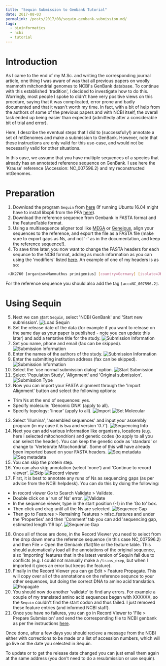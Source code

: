 ```yaml
---
title: "Sequin Submission to Genbank Tutorial"
date: 2017-08-03
permalink: /posts/2017/08/sequin-genbank-submission.md/
tags:
  - bioinformatics
  - ncbi
  - tutorial
---
```

# Introduction
As I came to the end of my M.Sc. and writing the corresponding journal article,
one thing I was aware of was that all previous papers on woolly mammoth
mitchondrial genomes to NCBI's GenBank database. To continue with this
established 'tradition', I decided to investigate how to do this. Worringly, most people I spoke to didn't have very positive views on this
procdure, saying that it was complicated, error prone and badly documented and
that it wasn't worth my time. In fact, with a bit of help from the authors of
some of the previous papers and with NCBI itself, the overall task ended up
being easier than expected (admittedly after a considerable bit of trial and
error).

Here, I describe the eventual steps that I did to (successfully!) annotate a
set of mtGenomes and make a submission to GenBank. However, note that these
instructions are only valid for this use-case, and would not be necessarily
valid for other situations.

In this case, we assume that you have multiple
sequences of a species that already has an annotated reference sequence on
GenBank. I use here the 'Krause' reference (Accession: NC_007596.2) and my
reconstructed mtGenomes.
# Preparation
1. Download the program `Sequin` from [here](https://www.ncbi.nlm.nih.gov/Sequin/) (If running Ubuntu 16.04 might have to install libxp6 from the PPA [here](https://bugs.launchpad.net/ubuntu/+source/libxp/+bug/1517884/comments/11)).
2. Download the reference sequence from Genbank in FASTA format and the FeatureTable format.
3. Using a multisequence aligner tool like [MEGA](http://www.megasoftware.net/) or [Geneious](http://www.geneious.com/), align your sequences to the reference, and export the file as a FASTA file (make sure to export gaps as Ns, and not '-' as in the documentation, and keep the reference sequence!).
4. To save time later, you now want to change the FASTA headers for each sequnce to the NCBI format, adding as much information as you can using the 'modifiers' listed [here](https://www.ncbi.nlm.nih.gov/Sequin/modifiers.html). An example of one of my headers is as so:

```bash
 >JK2760 [organism=Mammuthus primigenius] [country=Germany] [isolate=JK2760] Mammuthus primigenius isolate JK2760 mitochondrion, partial genome
```
For the reference sequence you should also add the tag `[acc=NC_007596.2]`.
# Using Sequin
5. Next we can start `Sequin`, select 'NCBI GenBank' and 'Start new submission'.
 ![Load Sequin](/images/1-load_sequin.png)
6. Set the release date of the data (for example if you want to release on the same day as your paper is published - note you can update this later) and add a tentative title for the study.
 ![Submission Information](/images/2-submission_info_1.png)
7. Set you name, phone and email (fax can be skipped).
 ![Submission Information](/images/3-submission_info_2.png)
8. Enter the names of the authors of the study.
 ![Submission Information](/images/4-submission_info_3.png)
9. Enter the submitting institution address (fax can be skipped).
 ![Submission Information](/images/5-submission_info_4.png)
10. Select the 'use normal submission dialog' option.
 ![Start Submission](/images/6-start_submission_dialog.png)
11. Select 'Population Study', 'Alignment' and 'Original submission'.
 ![Submission Type](/images/7-submission_type.png)
12. Now you can import your FASTA alignment through the 'Import Alignment' button and select the following options:
  * Trim Ns at the end of sequences: yes.
  * Specify molecule: 'Genomic DNA' (apply to all).
  * Specify topology: 'linear' (apply to all).
  ![Import](/images/8-import_alignment.png)
  ![Set Molecular](/images/9-set_molecule_information.png)
13. Select 'Illumina', 'assembled sequences' and input your assembly program (in my case it is `bwa` and version '0.7').
 ![Sequencing Info](/images/10-set_sequencing_information.png)
14. Next you can add various information like organisms, locations (e.g. here I selected mitochondrion) and genetic codes (to apply to all you can select the header). You can keep the genetic code as 'standard' or change to 'Vertebrate Mitochondrial'. Some of this will have already been imported based on your FASTA headers.
 ![Seq metadata](/images/11-add_sequence_metadata_1.png)
 ![Seq metadata](/images/12-add_sequence_metadata_2.png)
15. You can skip the protein step.
16. You can also skip annotation (select 'none') and 'Continue to record viewer'.
 ![Skip](/images/13-skip_protein_annotation.png)
 ![Record viewer](/images/14-record_viewer.png)
17. First, it is best to annotate any runs of Ns as sequencing gaps (as per advice from the NCBI helpdesk). You can do this by doing the following:
  * In record viewer Go to Search Validate > Validate.
  * Double click on a 'run of Ns' error.
  ![Validate](/images/15-validation_window.png)
  * In the sequence viewer, type in the start position (-1) in the 'Go to' box.
  * Then click and drag until all the Ns are selected.
  ![Sequence Gap](/images/16-add_sequence_gap_1.png)
  * Then go to Features > Remaining Features > misc_features and under the 'Properties' and then 'Comment' tab you can add 'sequencing gap, estimated length 119 bp'.
  ![Sequence Gap](/images/17-add_sequence_gap_2.png)
18. Once all of those are done, in the Record Viewer you need to select from the drop down menu the reference sequence (in this case NC_007596.2) and then File > Open the Genbank (flat)file or the feature table. This should automatically load all the annotations of the original sequence, also 'importing' features that in the latest version of Sequin fail due to conflicts (e.g. I could not manually make a `/trans_exep`, but when I imported it gives an error but keeps the feature).
18. Finally in the Record Viewer you can go Edit > Feature Propagate. This will copy over all of the annotations on the reference sequnce to your other sequences, but doing the correct DNA to amino acid translation.
 ![Propagate](/images/18-propagate_features.png)
19. You should now do another 'validate' to find any errors. For example a couple of my translated amino acid sequences began with XXXXXX, so the `Sequin` couldn't find the start codon and thus failed. I just removed these feature entries (and informed NCBI staff).
20. Once you have no failures, you can go in Record Viewer to 'File > Prepare Submission' and send the corresponding file to NCBI genbank as per the instructions
[here](https://www.ncbi.nlm.nih.gov/books/NBK53709/#gbankquickstart.Submission_using_Sequin).

Once done, after a few days you should recieve a message from the NCBI either with
corrections to be made or a list of accession numbers, which will go live on
the date you selected in Sequin.

To update or to get the release date changed you can just email them again at
the same address (you don't need to do a resubmission or use sequin).
